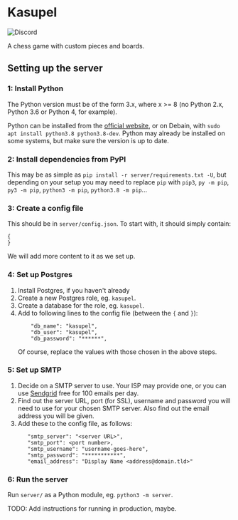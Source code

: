 # Kasupel

![Discord](https://img.shields.io/discord/758746280968192060?color=%237289DA&label=Discord&logo=discord&logoColor=%23ffffff&style=flat-square)

A chess game with custom pieces and boards.

## Setting up the server

### 1: Install Python

The Python version must be of the form 3.x, where x >= 8 (no Python 2.x, Python 3.6 or Python 4, for example).

Python can be installed from the [official website](https://www.python.org/downloads/), or on Debain, with `sudo apt install python3.8 python3.8-dev`. Python may already be installed on some systems, but make sure the version is up to date.

### 2: Install dependencies from PyPI

This may be as simple as `pip install -r server/requirements.txt -U`, but depending on your setup you may need to replace `pip` with `pip3`, `py -m pip`, `py3 -m pip`, `python3 -m pip`, `python3.8 -m pip`...

### 3: Create a config file

This should be in `server/config.json`. To start with, it should simply contain:
```
{
}
```
We will add more content to it as we set up.

### 4: Set up Postgres

  1. Install Postgres, if you haven't already
  2. Create a new Postgres role, eg. `kasupel`.
  3. Create a database for the role, eg. `kasupel`.
  4. Add to following lines to the config file (between the `{` and `}`):
     ```
         "db_name": "kasupel",
         "db_user": "kasupel",
         "db_password": "******",
     ```
     Of course, replace the values with those chosen in the above steps.

### 5: Set up SMTP

  1. Decide on a SMTP server to use. Your ISP may provide one, or you can use [Sendgrid](https://sendgrid.com/) free for 100 emails per day.
  2. Find out the server URL, port (for SSL), username and password you will need to use for your chosen SMTP server. Also find out the email address you will be given.
  3. Add these to the config file, as follows:
     ```
        "smtp_server": "<server URL>",
        "smtp_port": <port number>,
        "smtp_username": "username-goes-here",
        "smtp_password": "***********",
        "email_address": "Display Name <address@domain.tld>"
     ```

### 6: Run the server

Run `server/` as a Python module, eg. `python3 -m server`.

TODO: Add instructions for running in production, maybe.
